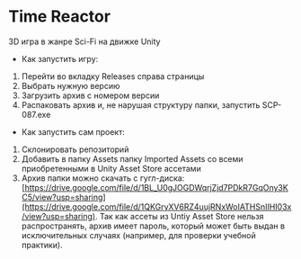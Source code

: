 # Time Reactor
3D игра в жанре Sci-Fi на движке Unity

- Как запустить игру:
1. Перейти во вкладку Releases справа страницы
2. Выбрать нужную версию
3. Загрузить архив с номером версии
4. Распаковать архив и, не нарушая структуру папки, запустить SCP-087.exe

- Как запустить сам проект:
1. Склонировать репозиторий
2. Добавить в папку Assets папку Imported Assets со всеми приобретенными в Unity Asset Store ассетами
3. Архив папки можно скачать с гугл-диска: [https://drive.google.com/file/d/1BL_U0gJOGDWqrjZjd7PDkR7GqOny3KC5/view?usp=sharing](https://drive.google.com/file/d/1QKGryXV6RZ4uujRNxWoIATHSnIIHI03x/view?usp=sharing). Так как ассеты из Untiy Asset Store нельзя распространять, архив имеет пароль, который может быть выдан в исключительных случаях (например, для проверки учебной практики).
